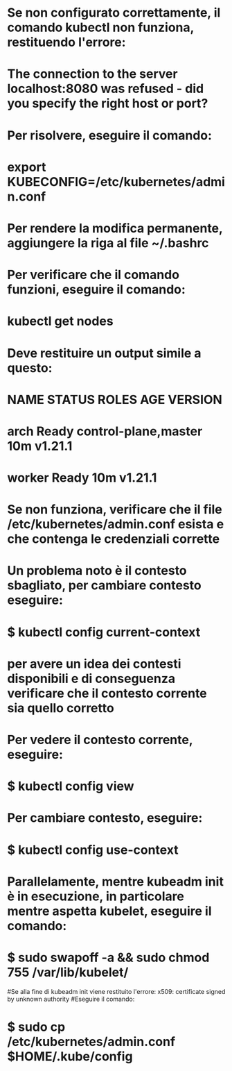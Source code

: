 # Se non configurato correttamente, il comando kubectl non funziona, restituendo l'errore:
# The connection to the server localhost:8080 was refused - did you specify the right host or port?
# Per risolvere, eseguire il comando:
# export KUBECONFIG=/etc/kubernetes/admin.conf
# Per rendere la modifica permanente, aggiungere la riga al file ~/.bashrc
# Per verificare che il comando funzioni, eseguire il comando:
# kubectl get nodes
# Deve restituire un output simile a questo:
# NAME     STATUS   ROLES                  AGE   VERSION
# arch     Ready    control-plane,master   10m   v1.21.1
# worker   Ready    <none>                 10m   v1.21.1
# Se non funziona, verificare che il file /etc/kubernetes/admin.conf esista e che contenga le credenziali corrette
# Un problema noto è il contesto sbagliato, per cambiare contesto eseguire:
# $ kubectl config current-context
# per avere un idea dei contesti disponibili e di conseguenza verificare che il contesto corrente sia quello corretto
# Per vedere il contesto corrente, eseguire:
# $ kubectl config view
# Per cambiare contesto, eseguire:
# $ kubectl config use-context <context-name>


# Parallelamente, mentre kubeadm init è in esecuzione, in particolare mentre aspetta kubelet, eseguire il comando:
# $ sudo swapoff -a && sudo chmod 755 /var/lib/kubelet/ 


#Se alla fine di kubeadm init viene restituito l'errore: x509: certificate signed by unknown authority
#Eseguire il comando:
# $ sudo cp /etc/kubernetes/admin.conf $HOME/.kube/config
